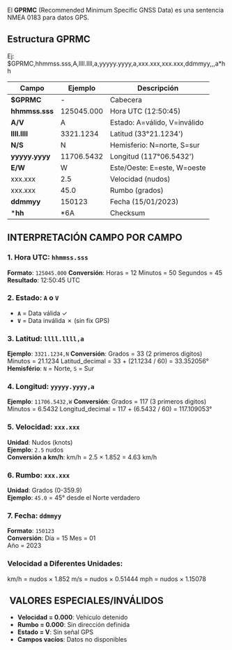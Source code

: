 El **GPRMC** (Recommended Minimum Specific GNSS Data) es una sentencia NMEA 0183 para datos GPS.

## **Estructura GPRMC**
Ej: $GPRMC,hhmmss.sss,A,llll.llll,a,yyyyy.yyyy,a,xxx.xxx,xxx.xxx,ddmmyy,,,a*hh

| Campo          | Ejemplo    | Descripción                  |
| -------------- | ---------- | ---------------------------- |
| **$GPRMC**     | -          | Cabecera                     |
| **hhmmss.sss** | 125045.000 | Hora UTC (12:50:45)          |
| **A/V**        | A          | Estado: A=válido, V=inválido |
| **llll.llll**  | 3321.1234  | Latitud (33°21.1234')        |
| **N/S**        | N          | Hemisferio: N=norte, S=sur   |
| **yyyyy.yyyy** | 11706.5432 | Longitud (117°06.5432')      |
| **E/W**        | W          | Este/Oeste: E=este, W=oeste  |
| xxx.xxx        | 2.5        | Velocidad (nudos)            |
| xxx.xxx        | 45.0       | Rumbo (grados)               |
| **ddmmyy**     | 150123     | Fecha (15/01/2023)           |
| ***hh**        | *6A        | Checksum                     |

## **INTERPRETACIÓN CAMPO POR CAMPO**

### **1. Hora UTC: `hhmmss.sss`**
**Formato**: `125045.000`
	**Conversión**:
	Horas = 12
	Minutos = 50
	Segundos = 45
**Resultado**: 12:50:45 UTC

### **2. Estado: `A` o `V`**
- **`A`** = Data válida ✓
- **`V`** = Data inválida ✗ (sin fix GPS)
### **3. Latitud: `llll.llll,a`**
**Ejemplo**: `3321.1234,N`
	**Conversión**:
	Grados = 33 (2 primeros digitos)
	Minutos = 21.1234
	Latitud_decimal = 33 + (21.1234 / 60) = 33.352056°
**Hemisfério**: `N` = Norte, `S` = Sur

### **4. Longitud: `yyyyy.yyyy,a`**
**Ejemplo**: `11706.5432,W`
**Conversión**:
	Grados = 117 (3 primeros digitos)
	Minutos = 6.5432
	Longitud_decimal = 117 + (6.5432 / 60) = 117.109053°

### **5. Velocidad: `xxx.xxx`**
**Unidad**: Nudos (knots)  
**Ejemplo**: `2.5` nudos  
**Conversión a km/h**:
	km/h = 2.5 × 1.852 = 4.63 km/h

### **6. Rumbo: `xxx.xxx`**
**Unidad**: Grados (0-359.9)  
**Ejemplo**: `45.0` = 45° desde el Norte verdadero

### **7. Fecha: `ddmmyy`**
**Formato**: `150123`  
**Conversión**:
	Día = 15
	Mes = 01  
	Año = 2023

### **Velocidad a Diferentes Unidades:**
km/h = nudos × 1.852
m/s = nudos × 0.51444
mph = nudos × 1.15078

##  **VALORES ESPECIALES/INVÁLIDOS**
- **Velocidad = 0.000**: Vehículo detenido
- **Rumbo = 0.000**: Sin dirección definida
- **Estado = V**: Sin señal GPS
- **Campos vacíos**: Datos no disponibles